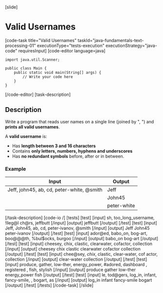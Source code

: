 [slide]
# Valid Usernames
[code-task title="Valid Usernames" taskId="java-fundamentals-text-processing-01" executionType="tests-execution" executionStrategy="java-code" requiresInput]
[code-editor language=java]
```
import java.util.Scanner;

public class Main {
    public static void main(String[] args) {
        // Write your code here
    }
}
```
[/code-editor]
[task-description]
## Description
Write a program that reads user names on a single line (joined by ", ") and **prints all valid usernames**.

A **valid username** is:
- Has **length between 3 and 16 characters**
- Contains **only letters, numbers, hyphens and underscores**
- Has **no redundant symbols** before, after or in between.

### Example
| **Input** | **Output** |
| --- | --- |
| Jeff, john45, ab, cd, peter-white, @smith | Jeff | 
| | John45 |
| | peter-white |

[/task-description]
[code-io /]
[tests]
[test]
[input]
sh, too_long_username, !lleg@l ch@rs, jeffbutt
[/input]
[output]
jeffbutt
[/output]
[/test]
[test]
[input]
Jeff, John45, ab, cd, peter-ivanov, @smith
[/input]
[output]
Jeff
John45
peter-ivanov
[/output]
[/test]
[test]
[input]
ador@ed, babo_on, bog-art, boo@@@th, %bul$ocks,    burgoo
[/input]
[output]
babo_on
bog-art
[/output]
[/test]
[test]
[input]
cheesey, chix, clastic, clearwater, cofactor, collection
[/input]
[output]
cheesey
chix
clastic
clearwater
cofactor
collection
[/output]
[/test]
[test]
[input]
chee\@sey, $chix$,   clastic, clear-water, cof actor, collection
[/input]
[output]
clear-water
collection
[/output]
[/test]
[test]
[input]
produce, gather, low-ther, energy_power, #adored,   dashboard  , registered , fish, stylish
[/input]
[output]
produce
gather
low-ther
energy_power
fish
[/output]
[/test]
[test]
[input]
le, tod@gers, log_in, infant, fancy-smile,  , bogart, as
[/input]
[output]
log_in
infant
fancy-smile
bogart
[/output]
[/test]
[/tests]
[/code-task]
[/slide]
